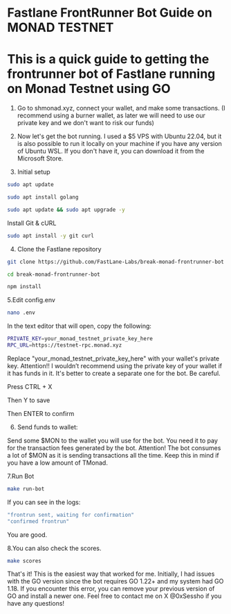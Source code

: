 # Fastlane FrontRunner Bot Guide on MONAD TESTNET

# This is a quick guide to getting the frontrunner bot of Fastlane running on Monad Testnet using GO

1. Go to shmonad.xyz, connect your wallet, and make some transactions. (I recommend using a burner wallet, as later we will need to use our private key and we don't want to risk our funds)

2. Now let's get the bot running. I used a $5 VPS with Ubuntu 22.04, but it is also possible to run it locally on your machine if you have any version of Ubuntu WSL. If you don't have it, you can download it from the Microsoft Store.

3. Initial setup

```sh
sudo apt update
```
```sh
sudo apt install golang
```
```sh
sudo apt update && sudo apt upgrade -y
```
Install Git & cURL
```sh
sudo apt install -y git curl
```
4. Clone the Fastlane repository
```sh
git clone https://github.com/FastLane-Labs/break-monad-frontrunner-bot
```
```sh
cd break-monad-frontrunner-bot
```
```sh
npm install
```
5.Edit config.env
```sh
nano .env
```
In the text editor that will open, copy the following:
```sh
PRIVATE_KEY=your_monad_testnet_private_key_here
RPC_URL=https://testnet-rpc.monad.xyz
```
Replace "your_monad_testnet_private_key_here" with your wallet's private key. Attention!! I wouldn’t recommend using the private key of your wallet if it has funds in it. It's better to create a separate one for the bot. Be careful.

Press CTRL + X

Then Y to save

Then ENTER to confirm

6. Send funds to wallet:

Send some $MON to the wallet you will use for the bot. You need it to pay for the transaction fees generated by the bot. Attention! The bot consumes a lot of $MON as it is sending transactions all the time. Keep this in mind if you have a low amount of TMonad.

7.Run Bot
```sh
make run-bot
```
If you can see in the logs:
```sh
"frontrun sent, waiting for confirmation"
"confirmed frontrun"
```
You are good.

8.You can also check the scores.
```sh
make scores
```
That's it! This is the easiest way that worked for me. Initially, I had issues with the GO version since the bot requires GO 1.22+ and my system had GO 1.18. If you encounter this error, you can remove your previous version of GO and install a newer one. Feel free to contact me on X @0xSessho if you have any questions!
 
                 

